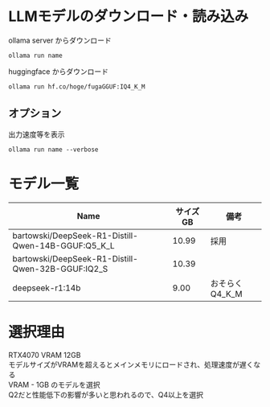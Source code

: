 # LLMモデルのダウンロード・読み込み
ollama server からダウンロード  
```
ollama run name
```
huggingface からダウンロード  
```
ollama run hf.co/hoge/fugaGGUF:IQ4_K_M
```
## オプション  
出力速度等を表示  
```
ollama run name --verbose
```

# モデル一覧
|Name  |サイズ GB  |備考  |
|---|---|---|
|bartowski/DeepSeek-R1-Distill-Qwen-14B-GGUF:Q5_K_L  |10.99  |採用  |
|bartowski/DeepSeek-R1-Distill-Qwen-32B-GGUF:IQ2_S  |10.39  |  |
|deepseek-r1:14b  |9.00  |おそらくQ4_K_M  |

# 選択理由
RTX4070 VRAM 12GB  
モデルサイズがVRAMを超えるとメインメモリにロードされ、処理速度が遅くなる  
VRAM - 1GB のモデルを選択  
Q2だと性能低下の影響が多いと思われるので、Q4以上を選択  
